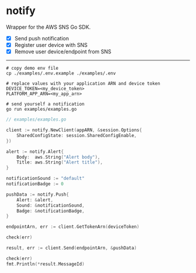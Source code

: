 # notify

Wrapper for the AWS SNS Go SDK.

- [x] Send push notification
- [x] Register user device with SNS
- [x] Remove user device/endpoint from SNS

---

```shell
# copy demo env file 
cp ./examples/.env.example ./examples/.env

# replace values with your application ARN and device token
DEVICE_TOKEN=<my_device_token>
PLATFORM_APP_ARN=<my_app_arn>

# send yourself a notification
go run examples/examples.go
```

```go
// examples/examples.go

client := notify.NewClient(appARN, &session.Options{
	SharedConfigState: session.SharedConfigEnable,
})

alert := notify.Alert{
	Body:  aws.String("Alert body"),
	Title: aws.String("Alert title"),
}

notificationSound := "default"
notificationBadge := 0

pushData := notify.Push{
	Alert: &alert,
	Sound: &notificationSound,
	Badge: &notificationBadge,
}

endpointArn, err := client.GetTokenArn(deviceToken)

check(err)

result, err := client.Send(endpointArn, &pushData)

check(err)
fmt.Println(*result.MessageId)
```